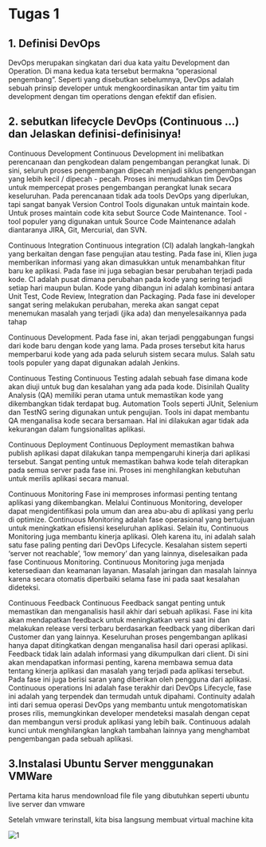 <h1>Tugas 1</h1>

<h2>1. Definisi DevOps</h2>
   DevOps merupakan singkatan dari dua kata yaitu Development dan Operation. Di mana
kedua kata tersebut bermakna “operasional pengembang”. Seperti yang disebutkan
sebelumnya, DevOps adalah sebuah prinsip developer untuk mengkoordinasikan antar tim
yaitu tim development dengan tim operations dengan efektif dan efisien.

<h2>2. sebutkan lifecycle DevOps (Continuous ...) dan Jelaskan definisi-definisinya! </h2>

Continuous Development
    Continuous Development ini melibatkan perencanaan dan pengkodean dalam pengembangan
perangkat lunak. Di sini, seluruh proses pengembangan dipecah menjadi siklus
pengembangan yang lebih kecil / dipecah - pecah. Proses ini memudahkan tim DevOps untuk
mempercepat proses pengembangan perangkat lunak secara keseluruhan.
Pada perencanaan tidak ada tools DevOps yang diperlukan, tapi sangat banyak Version
Control Tools digunakan untuk maintain kode. Untuk proses maintain code kita sebut Source
Code Maintenance.
Tool - tool populer yang digunakan untuk Source Code Maintenance adalah diantaranya
JIRA, Git, Mercurial, dan SVN.

Continuous Integration
Continuous integration (CI) adalah langkah-langkah yang berkaitan dengan fase pengujian
atau testing. Pada fase ini, Klien juga memberikan informasi yang akan dimasukkan untuk
menambahkan fitur baru ke aplikasi. Pada fase ini juga sebagian besar perubahan terjadi pada
kode. CI adalah pusat dimana perubahan pada kode yang sering terjadi setiap hari maupun
bulan.
Kode yang dibangun ini adalah kombinasi antara Unit Test, Code Review, Integration dan
Packaging. Pada fase ini developer sangat sering melakukan perubahan, mereka akan sangat
cepat menemukan masalah yang terjadi (jika ada) dan menyelesaikannya pada tahap

Continuous Development.
Pada fase ini, akan terjadi penggabungan fungsi dari kode baru dengan kode yang lama. Pada
proses tersebut kita harus memperbarui kode yang ada pada seluruh sistem secara mulus.
Salah satu tools populer yang dapat digunakan adalah Jenkins.

Continuous Testing
Continuous Testing adalah sebuah fase dimana kode akan diuji untuk bug dan kesalahan yang
ada pada kode. Disinilah Quality Analysis (QA) memiliki peran utama untuk memastikan
kode yang dikembangkan tidak terdapat bug.
Automation Tools seperti JUnit, Selenium dan TestNG sering digunakan untuk pengujian.
Tools ini dapat membantu QA menganalisa kode secara bersamaan. Hal ini dilakukan agar
tidak ada kekurangan dalam fungsionalitas aplikasi.

Continuous Deployment
Continuous Deployment memastikan bahwa publish aplikasi dapat dilakukan tanpa
mempengaruhi kinerja dari aplikasi tersebut. Sangat penting untuk memastikan bahwa kode
telah diterapkan pada semua server pada fase ini. Proses ini menghilangkan kebutuhan untuk
merilis aplikasi secara manual.

Continuous Monitoring
Fase ini memproses informasi penting tentang aplikasi yang dikembangkan. Melalui
Continuous Monitoring, developer dapat mengidentifikasi pola umum dan area abu-abu di
aplikasi yang perlu di optimize.
Continuous Monitoring adalah fase operasional yang bertujuan untuk meningkatkan efisiensi
keseluruhan aplikasi. Selain itu, Continuous Monitoring juga membantu kinerja aplikasi.
Oleh karena itu, ini adalah salah satu fase paling penting dari DevOps Lifecycle.
Kesalahan sistem seperti ‘server not reachable’, ‘low memory’ dan yang lainnya, diselesaikan
pada fase Continuous Monitoring. Continuous Monitoring juga menjada ketersediaan dan
keamanan layanan. Masalah jaringan dan masalah lainnya karena secara otomatis diperbaiki
selama fase ini pada saat kesalahan dideteksi.

Continuous Feedback
Continuous Feedback sangat penting untuk memastikan dan menganalisis hasil akhir dari
sebuah aplikasi. Fase ini kita akan mendapatkan feedback untuk meningkatkan versi saat ini
dan melakukan release versi terbaru berdasarkan feedback yang diberikan dari Customer dan
yang lainnya.
Keseluruhan proses pengembangan aplikasi hanya dapat ditingkatkan dengan menganalisa
hasil dari operasi aplikasi. Feedback tidak lain adalah informasi yang dikumpulkan dari
client. Di sini akan mendapatkan informasi penting, karena membawa semua data tentang
kinerja aplikasi dan masalah yang terjadi pada aplikasi tersebut. Pada fase ini juga berisi
saran yang diberikan oleh pengguna dari aplikasi.
Continuous operations
Ini adalah fase terakhir dari DevOps Lifecycle, fase ini adalah yang terpendek dan termudah
untuk dipahami. Continuity adalah inti dari semua operasi DevOps yang membantu untuk
mengotomatiskan proses rilis, memungkinkan developer mendeteksi masalah dengan cepat
dan membangun versi produk aplikasi yang lebih baik. Continuous adalah kunci untuk
menghilangkan langkah tambahan lainnya yang menghambat pengembangan pada sebuah
aplikasi.


<h2>3.Instalasi Ubuntu Server menggunakan VMWare</h2>

Pertama kita harus mendownload file file yang dibutuhkan seperti ubuntu live server dan
vmware


Setelah vmware terinstall, kita bisa langsung membuat virtual machine kita

![1](/images/1.jpg)



